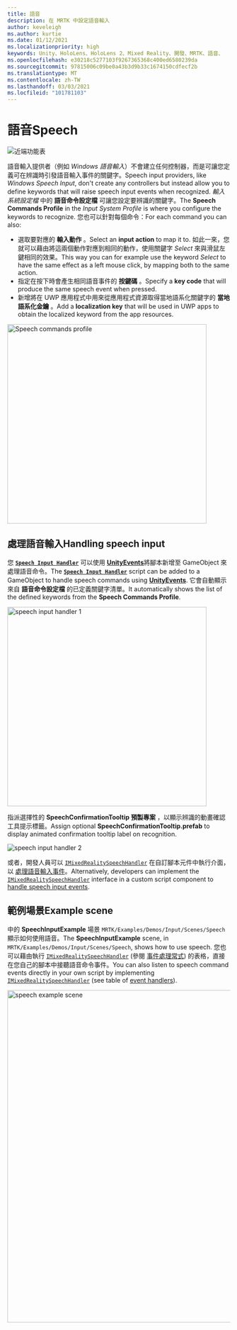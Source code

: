 ```yaml
---
title: 語音
description: 在 MRTK 中設定語音輸入
author: keveleigh
ms.author: kurtie
ms.date: 01/12/2021
ms.localizationpriority: high
keywords: Unity、HoloLens、HoloLens 2、Mixed Reality、開發、MRTK、語音、
ms.openlocfilehash: e30218c5277103f9267365368c400ed6580239da
ms.sourcegitcommit: 97815006c09be0a43b3d9b33c1674150cdfecf2b
ms.translationtype: MT
ms.contentlocale: zh-TW
ms.lasthandoff: 03/03/2021
ms.locfileid: "101781103"
---
```

# <a name="speech"></a><span data-ttu-id="dccdb-104">語音</span><span class="sxs-lookup"><span data-stu-id="dccdb-104">Speech</span></span>

![近端功能表](../Images/Input/MRTK_Input_Speech.png)

<span data-ttu-id="dccdb-106">語音輸入提供者（例如 *Windows 語音輸入*）不會建立任何控制器，而是可讓您定義可在辨識時引發語音輸入事件的關鍵字。</span><span class="sxs-lookup"><span data-stu-id="dccdb-106">Speech input providers, like *Windows Speech Input*, don't create any controllers but instead allow you to define keywords that will raise speech input events when recognized.</span></span> <span data-ttu-id="dccdb-107">*輸入系統設定檔* 中的 **語音命令設定檔** 可讓您設定要辨識的關鍵字。</span><span class="sxs-lookup"><span data-stu-id="dccdb-107">The **Speech Commands Profile** in the *Input System Profile* is where you configure the keywords to recognize.</span></span> <span data-ttu-id="dccdb-108">您也可以針對每個命令：</span><span class="sxs-lookup"><span data-stu-id="dccdb-108">For each command you can also:</span></span>

- <span data-ttu-id="dccdb-109">選取要對應的 **輸入動作** 。</span><span class="sxs-lookup"><span data-stu-id="dccdb-109">Select an **input action** to map it to.</span></span> <span data-ttu-id="dccdb-110">如此一來，您就可以藉由將這兩個動作對應到相同的動作，使用關鍵字 *Select* 來與滑鼠左鍵相同的效果。</span><span class="sxs-lookup"><span data-stu-id="dccdb-110">This way you can for example use the keyword *Select* to have the same effect as a left mouse click, by mapping both to the same action.</span></span>
- <span data-ttu-id="dccdb-111">指定在按下時會產生相同語音事件的 **按鍵碼** 。</span><span class="sxs-lookup"><span data-stu-id="dccdb-111">Specify a **key code** that will produce the same speech event when pressed.</span></span>
- <span data-ttu-id="dccdb-112">新增將在 UWP 應用程式中用來從應用程式資源取得當地語系化關鍵字的 **當地語系化金鑰** 。</span><span class="sxs-lookup"><span data-stu-id="dccdb-112">Add a **localization key** that will be used in UWP apps to obtain the localized keyword from the app resources.</span></span>

<img src="../Images/Input/SpeechCommandsProfile.png" width="450px" alt="Speech commands profile">

## <a name="handling-speech-input"></a><span data-ttu-id="dccdb-113">處理語音輸入</span><span class="sxs-lookup"><span data-stu-id="dccdb-113">Handling speech input</span></span>

<span data-ttu-id="dccdb-114">您 [**`Speech Input Handler`**](xref:Microsoft.MixedReality.Toolkit.Input.SpeechInputHandler) 可以使用 [**UnityEvents**](https://docs.unity3d.com/Manual/UnityEvents.html)將腳本新增至 GameObject 來處理語音命令。</span><span class="sxs-lookup"><span data-stu-id="dccdb-114">The [**`Speech Input Handler`**](xref:Microsoft.MixedReality.Toolkit.Input.SpeechInputHandler) script can be added to a GameObject to handle speech commands using [**UnityEvents**](https://docs.unity3d.com/Manual/UnityEvents.html).</span></span> <span data-ttu-id="dccdb-115">它會自動顯示來自 **語音命令設定檔** 的已定義關鍵字清單。</span><span class="sxs-lookup"><span data-stu-id="dccdb-115">It automatically shows the list of the defined keywords from the **Speech Commands Profile**.</span></span>

<img src="../Images/Input/SpeechCommands_SpeechInputHandler1.png" width="450px" alt="speech input handler 1">

<span data-ttu-id="dccdb-116">指派選擇性的 **SpeechConfirmationTooltip 預製專案** ，以顯示辨識的動畫確認工具提示標籤。</span><span class="sxs-lookup"><span data-stu-id="dccdb-116">Assign optional **SpeechConfirmationTooltip.prefab** to display animated confirmation tooltip label on recognition.</span></span>

<img src="../Images/Input/SpeechCommands_SpeechInputHandler2.png" alt="speech input handler 2">

<span data-ttu-id="dccdb-117">或者，開發人員可以 [`IMixedRealitySpeechHandler`](xref:Microsoft.MixedReality.Toolkit.Input.IMixedRealitySpeechHandler) 在自訂腳本元件中執行介面，以 [處理語音輸入事件](InputEvents.md#input-event-interface-example)。</span><span class="sxs-lookup"><span data-stu-id="dccdb-117">Alternatively, developers can implement the [`IMixedRealitySpeechHandler`](xref:Microsoft.MixedReality.Toolkit.Input.IMixedRealitySpeechHandler) interface in a custom script component to [handle speech input events](InputEvents.md#input-event-interface-example).</span></span>

## <a name="example-scene"></a><span data-ttu-id="dccdb-118">範例場景</span><span class="sxs-lookup"><span data-stu-id="dccdb-118">Example scene</span></span>

<span data-ttu-id="dccdb-119">中的 **SpeechInputExample** 場景 `MRTK/Examples/Demos/Input/Scenes/Speech` 顯示如何使用語音。</span><span class="sxs-lookup"><span data-stu-id="dccdb-119">The **SpeechInputExample** scene, in `MRTK/Examples/Demos/Input/Scenes/Speech`, shows how to use speech.</span></span> <span data-ttu-id="dccdb-120">您也可以藉由執行 [`IMixedRealitySpeechHandler`](xref:Microsoft.MixedReality.Toolkit.Input.IMixedRealitySpeechHandler) (參閱 [事件處理常式](InputEvents.md)) 的表格，直接在您自己的腳本中接聽語音命令事件。</span><span class="sxs-lookup"><span data-stu-id="dccdb-120">You can also listen to speech command events directly in your own script by implementing [`IMixedRealitySpeechHandler`](xref:Microsoft.MixedReality.Toolkit.Input.IMixedRealitySpeechHandler) (see table of [event handlers](InputEvents.md)).</span></span>

<img src="../Images/Input/SpeechExampleScene.png" width="750px" alt="speech example scene">
